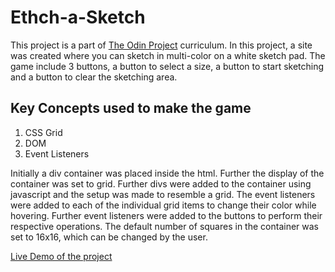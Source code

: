 # Ethch-a-Sketch

This project is a part of [The Odin Project](https://www.theodinproject.com/) curriculum. In this project, a site was created where you can sketch in multi-color on a white sketch pad. The game include 3 buttons, a button to select a size, a button to start sketching and a button to clear the sketching area.

## Key Concepts used to make the game
1. CSS Grid
2. DOM
3. Event Listeners

Initially a div container was placed inside the html. Further the display of the container was set to grid. Further divs were added to the container using javascript and the setup was made to resemble a grid. The event listeners were added to each of the individual grid items to change their color while hovering. Further event listeners were added to the buttons to perform their respective operations. The default number of squares in the container was set to 16x16, which can be changed by the user. 

[Live Demo of the project](https://adiakmanutd99.github.io/etch-a-sketch/)